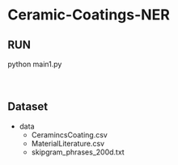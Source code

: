 # Ceramic-Coatings-NER


## RUN<br>
python main1.py
<br>
<br>
<br>


## Dataset<br>
* data
    * CeramincsCoating.csv 
    * MaterialLiterature.csv
    * skipgram_phrases_200d.txt
<br>




